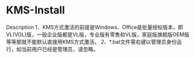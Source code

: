 # KMS-Install
Description
1、KMS方式激活的前提是Windows、Office是批量授权版本，即VL(VOL)版，一般企业版都是VL版，专业版有零售和VL版，家庭版旗舰版OEM版等等那就不能默认直接用KMS方式激活。
2、*.bat文件需右键以管理员身份运行，如当前用户已经是管理员，请忽略。